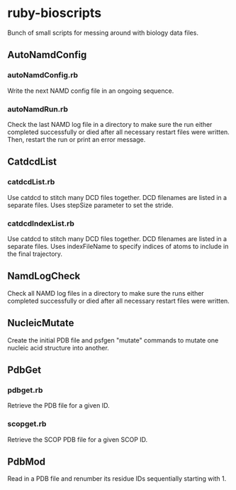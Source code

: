 # ruby-bioscripts

Bunch of small scripts for messing around with biology data files.

## AutoNamdConfig

### autoNamdConfig.rb

Write the next NAMD config file in an ongoing sequence.

### autoNamdRun.rb

Check the last NAMD log file in a directory to make sure the run either completed
successfully or died after all necessary restart files were written. Then,
restart the run or print an error message.

## CatdcdList

### catdcdList.rb

Use catdcd to stitch many DCD files together.  DCD filenames are listed in a separate files.  Uses stepSize parameter to set the stride.

### catdcdIndexList.rb

Use catdcd to stitch many DCD files together.  DCD filenames are listed in a separate files. Uses indexFileName to specify indices of atoms to include in the final trajectory.

## NamdLogCheck

Check all NAMD log files in a directory to make sure the runs either completed successfully or died after all necessary restart files were written.

## NucleicMutate

Create the initial PDB file and psfgen "mutate" commands to mutate one nucleic acid structure into another.

## PdbGet

### pdbget.rb

Retrieve the PDB file for a given ID.

### scopget.rb

Retrieve the SCOP PDB file for a given SCOP ID.

## PdbMod

Read in a PDB file and renumber its residue IDs sequentially starting with 1.
